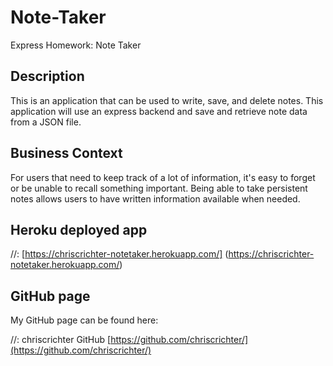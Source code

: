 # Note-Taker
Express Homework: Note Taker

## Description

This is an application that can be used to write, save, and delete notes. This application will use an express backend and save and retrieve note data from a JSON file.

## Business Context

For users that need to keep track of a lot of information, it's easy to forget or be unable to recall something important. Being able to take persistent notes allows users to have written information available when needed.

## Heroku deployed app

//: [https://chriscrichter-notetaker.herokuapp.com/] (https://chriscrichter-notetaker.herokuapp.com/)

## GitHub page

My GitHub page can be found here:

//: chriscrichter GitHub [https://github.com/chriscrichter/](https://github.com/chriscrichter/)
